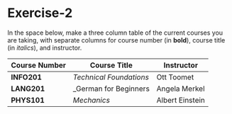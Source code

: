 # Exercise-2

In the space below, make a three column table of the current courses
you are taking, with separate columns for course number (in **bold**),
course title (in _italics_), and instructor.

| Course Number | Course Title	| Instructor |
| ------------- |  ------------- | ------------- |
| **INFO201**| _Technical Foundations_ | Ott Toomet |
| **LANG201**| _German for Beginners | Angela Merkel |
| **PHYS101**| _Mechanics_	| Albert Einstein |
